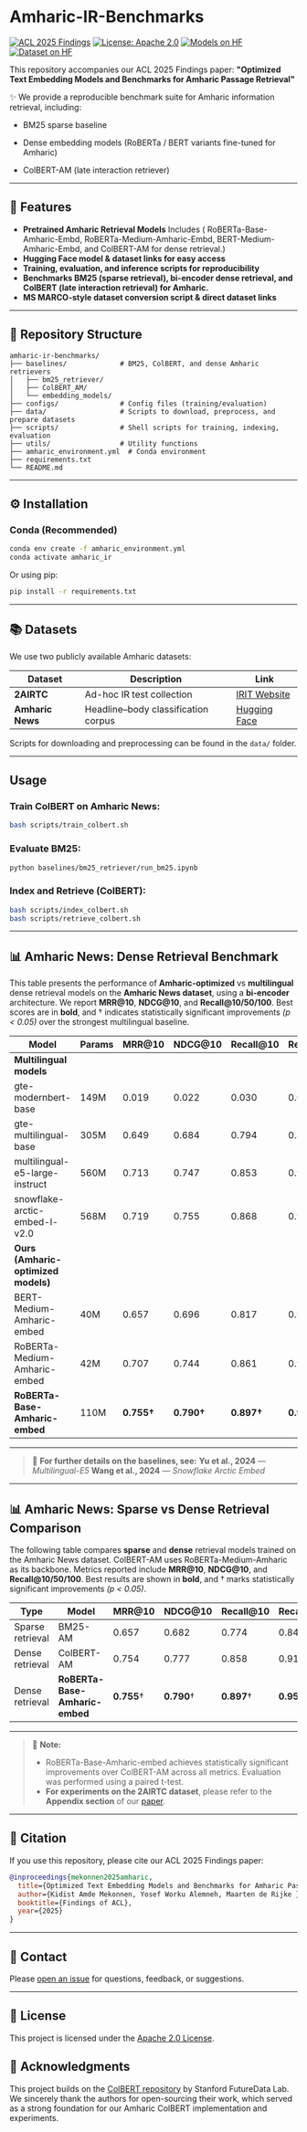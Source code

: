 # Amharic-IR-Benchmarks

[![ACL 2025 Findings](https://img.shields.io/badge/Paper-ACL%202025%20Findings-b31b1b)](https://aclanthology.org/)
[![License: Apache 2.0](https://img.shields.io/badge/License-Apache--2.0-green.svg)](LICENSE)
[![Models on HF](https://img.shields.io/badge/Models-HuggingFace-blueviolet)](https://huggingface.co/collections/rasyosef/amharic-text-embedding-models-679cb55eae1d498e3ac5bdc5)
[![Dataset on HF](https://img.shields.io/badge/Dataset-HuggingFace-ff69b4)](https://huggingface.co/datasets/rasyosef/amharic-passage-retrieval-dataset)

This repository accompanies our ACL 2025 Findings paper:
**"Optimized Text Embedding Models and Benchmarks for Amharic Passage Retrieval"**

✨  We provide a reproducible benchmark suite for Amharic information retrieval, including:

* BM25 sparse baseline
* Dense embedding models (RoBERTa / BERT variants fine-tuned for Amharic)

* ColBERT-AM (late interaction retriever)

---
## 👐 Features
-  **Pretrained Amharic Retrieval Models** Includes ( RoBERTa-Base-Amharic-Embd, RoBERTa-Medium-Amharic-Embd, BERT-Medium-Amharic-Embd, and ColBERT-AM for dense retrieval.)
-  **Hugging Face model & dataset links for easy access**
-  **Training, evaluation, and inference scripts for reproducibility**
-  **Benchmarks BM25 (sparse retrieval), bi-encoder dense retrieval, and ColBERT (late interaction retrieval) for Amharic.**
-  **MS MARCO-style dataset conversion script & direct dataset links**
---
## 📁 Repository Structure

```
amharic-ir-benchmarks/
├── baselines/             # BM25, ColBERT, and dense Amharic retrievers
│   ├── bm25_retriever/
│   ├── ColBERT_AM/
│   └── embedding_models/
├── configs/               # Config files (training/evaluation)
├── data/                  # Scripts to download, preprocess, and prepare datasets
├── scripts/               # Shell scripts for training, indexing, evaluation
├── utils/                 # Utility functions
├── amharic_environment.yml  # Conda environment
├── requirements.txt
└── README.md
```

---

## ⚙️ Installation

### Conda (Recommended)

```bash
conda env create -f amharic_environment.yml
conda activate amharic_ir
```

Or using pip:

```bash
pip install -r requirements.txt
```

---

## 📚 Datasets

We use two publicly available Amharic datasets:

| Dataset          | Description                         | Link                                                                                                                |
| ---------------- | ----------------------------------- | ------------------------------------------------------------------------------------------------------------------- |
| **2AIRTC**       | Ad-hoc IR test collection           | [IRIT Website](https://www.irit.fr/AmharicResources/airtc-the-amharic-adhoc-information-retrieval-test-collection/) |
| **Amharic News** | Headline–body classification corpus | [Hugging Face](https://huggingface.co/datasets/rasyosef/amharic-news-category-classification)                       |

Scripts for downloading and preprocessing can be found in the `data/` folder.

---

##  Usage

### Train ColBERT on Amharic News:

```bash
bash scripts/train_colbert.sh
```

### Evaluate BM25:

```bash
python baselines/bm25_retriever/run_bm25.ipynb
```

### Index and Retrieve (ColBERT):

```bash
bash scripts/index_colbert.sh
bash scripts/retrieve_colbert.sh
```

---

## 📊 Amharic News: Dense Retrieval Benchmark

This table presents the performance of **Amharic-optimized** vs **multilingual** dense retrieval models on the **Amharic News dataset**, using a **bi-encoder** architecture. We report **MRR\@10**, **NDCG\@10**, and **Recall\@10/50/100**. Best scores are in **bold**, and † indicates statistically significant improvements *(p < 0.05)* over the strongest multilingual baseline.

| Model                               | Params | MRR\@10    | NDCG\@10   | Recall\@10 | Recall\@50 | Recall\@100 |
| ----------------------------------- | ------ | ---------- | ---------- | ---------- | ---------- | ----------- |
| **Multilingual models**             |        |            |            |            |            |             |
| gte-modernbert-base                 | 149M   | 0.019      | 0.022      | 0.030      | 0.054      | 0.065       |
| gte-multilingual-base               | 305M   | 0.649      | 0.684      | 0.794      | 0.876      | 0.904       |
| multilingual-e5-large-instruct      | 560M   | 0.713      | 0.747      | 0.853      | 0.924      | 0.946       |
| snowflake-arctic-embed-l-v2.0       | 568M   | 0.719      | 0.755      | 0.868      | 0.941      | 0.957       |
| **Ours (Amharic-optimized models)** |        |            |            |            |            |             |
| BERT-Medium-Amharic-embed           | 40M    | 0.657      | 0.696      | 0.817      | 0.916      | 0.945       |
| RoBERTa-Medium-Amharic-embed        | 42M    | 0.707      | 0.744      | 0.861      | 0.941      | 0.963       |
| **RoBERTa-Base-Amharic-embed**      | 110M   | **0.755†** | **0.790†** | **0.897†** | **0.957†** | **0.971†**  |

---

> 📖 **For further details on the baselines, see:**
> **Yu et al., 2024** — *Multilingual-E5*
> **Wang et al., 2024** — *Snowflake Arctic Embed*

---

## 📊  Amharic News: Sparse vs Dense Retrieval Comparison

The following table compares **sparse** and **dense** retrieval models trained on the Amharic News dataset. ColBERT-AM uses RoBERTa-Medium-Amharic as its backbone. Metrics reported include **MRR\@10**, **NDCG\@10**, and **Recall\@10/50/100**. Best results are shown in **bold**, and † marks statistically significant improvements *(p < 0.05)*.

| Type             | Model                          | MRR\@10    | NDCG\@10   | Recall\@10 | Recall\@50 | Recall\@100 |
| ---------------- | ------------------------------ | ---------- | ---------- | ---------- | ---------- | ----------- |
| Sparse retrieval | BM25-AM                        | 0.657      | 0.682      | 0.774      | 0.847      | 0.871       |
| Dense retrieval  | ColBERT-AM                     | 0.754      | 0.777      | 0.858      | 0.917      | 0.931       |
| Dense retrieval  | **RoBERTa-Base-Amharic-embed** | **0.755**† | **0.790**† | **0.897**† | **0.957**† | **0.971**†  |

---

> 📌 **Note:**
> * RoBERTa-Base-Amharic-embed achieves statistically significant improvements over ColBERT-AM across all metrics. Evaluation was performed using a paired t-test.
> * **For experiments on the 2AIRTC dataset**, please refer to the **Appendix section** of our [paper](#).
---

## 📄 Citation

If you use this repository, please cite our ACL 2025 Findings paper:

```bibtex
@inproceedings{mekonnen2025amharic,
  title={Optimized Text Embedding Models and Benchmarks for Amharic Passage Retrieval},
  author={Kidist Amde Mekonnen, Yosef Worku Alemneh, Maarten de Rijke },
  booktitle={Findings of ACL},
  year={2025}
}
```

---

## 📩 Contact

Please [open an issue](https://github.com/kidist-amde/amharic-ir-benchmarks/issues) for questions, feedback, or suggestions.

---

## 📜 License

This project is licensed under the [Apache 2.0 License](LICENSE).

## 🙏 Acknowledgments

This project builds on the [ColBERT repository](https://github.com/stanford-futuredata/ColBERT) by Stanford FutureData Lab. We sincerely thank the authors for open-sourcing their work, which served as a strong foundation for our Amharic ColBERT implementation and experiments.

